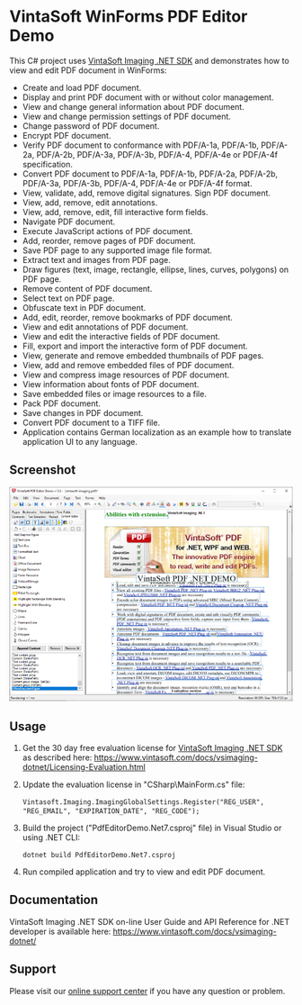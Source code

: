 # VintaSoft WinForms PDF Editor Demo

This C# project uses <a href="https://www.vintasoft.com/vsimaging-dotnet-index.html">VintaSoft Imaging .NET SDK</a> and demonstrates how to view and edit PDF document in WinForms:
* Create and load PDF document.
* Display and print PDF document with or without color management.
* View and change general information about PDF document.
* View and change permission settings of PDF document.
* Change password of PDF document.
* Encrypt PDF document.
* Verify PDF document to conformance with PDF/A-1a, PDF/A-1b, PDF/A-2a, PDF/A-2b, PDF/A-3a, PDF/A-3b, PDF/A-4, PDF/A-4e or PDF/A-4f specification.
* Convert PDF document to PDF/A-1a, PDF/A-1b, PDF/A-2a, PDF/A-2b, PDF/A-3a, PDF/A-3b, PDF/A-4, PDF/A-4e or PDF/A-4f format.
* View, validate, add, remove digital signatures. Sign PDF document.
* View, add, remove, edit annotations.
* View, add, remove, edit, fill interactive form fields.
* Navigate PDF document.
* Execute JavaScript actions of PDF document.
* Add, reorder, remove pages of PDF document.
* Save PDF page to any supported image file format.
* Extract text and images from PDF page.
* Draw figures (text, image, rectangle, ellipse, lines, curves, polygons) on PDF page.
* Remove content of PDF document.
* Select text on PDF page.
* Obfuscate text in PDF document.
* Add, edit, reorder, remove bookmarks of PDF document.
* View and edit annotations of PDF document.
* View and edit the interactive fields of PDF document.
* Fill, export and import the interactive form of PDF document.
* View, generate and remove embedded thumbnails of PDF pages.
* View, add and remove embedded files of PDF document.
* View and compress image resources of PDF document.
* View information about fonts of PDF document.
* Save embedded files or image resources to a file.
* Pack PDF document.
* Save changes in PDF document.
* Convert PDF document to a TIFF file.
* Application contains German localization as an example how to translate application UI to any language.


## Screenshot
<img src="vintasoft-pdf-editor-demo.png" title="VintaSoft PDF Editor Demo">


## Usage
1. Get the 30 day free evaluation license for <a href="https://www.vintasoft.com/vsimaging-dotnet-index.html" target="_blank">VintaSoft Imaging .NET SDK</a> as described here: <a href="https://www.vintasoft.com/docs/vsimaging-dotnet/Licensing-Evaluation.html" target="_blank">https://www.vintasoft.com/docs/vsimaging-dotnet/Licensing-Evaluation.html</a>

2. Update the evaluation license in "CSharp\MainForm.cs" file:
   ```
   Vintasoft.Imaging.ImagingGlobalSettings.Register("REG_USER", "REG_EMAIL", "EXPIRATION_DATE", "REG_CODE");
   ```

3. Build the project ("PdfEditorDemo.Net7.csproj" file) in Visual Studio or using .NET CLI:
   ```
   dotnet build PdfEditorDemo.Net7.csproj
   ```

4. Run compiled application and try to view and edit PDF document.


## Documentation
VintaSoft Imaging .NET SDK on-line User Guide and API Reference for .NET developer is available here: https://www.vintasoft.com/docs/vsimaging-dotnet/


## Support
Please visit our <a href="https://myaccount.vintasoft.com/">online support center</a> if you have any question or problem.
